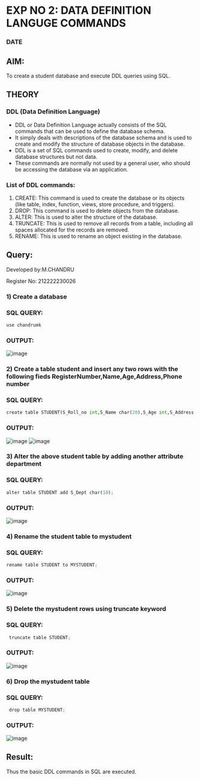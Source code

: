 # EXP NO 2: DATA DEFINITION LANGUGE COMMANDS 
### DATE
## AIM:
To create a student database and execute DDL queries using SQL.


## THEORY
### DDL (Data Definition Language)

* DDL or Data Definition Language actually consists of the SQL commands that can be used to define the database schema.
* It simply deals with descriptions of the database schema and is used to create and modify the structure of database objects in the database.
* DDL is a set of SQL commands used to create, modify, and delete database structures but not data.
* These commands are normally not used by a general user, who should be accessing the database via an application.

 
### List of DDL commands: 
1. CREATE: This command is used to create the database or its objects (like table, index, function, views, store procedure, and triggers).
2. DROP: This command is used to delete objects from the database.
3. ALTER: This is used to alter the structure of the database.
4. TRUNCATE: This is used to remove all records from a table, including all spaces allocated for the records are removed.
5. RENAME: This is used to rename an object existing in the database.

## Query:

Developed by:M.CHANDRU

Register No: 212222230026

### 1) Create a database 

### SQL QUERY:
```python
use chandrumk
```
### OUTPUT:
![image](https://github.com/chandrumathiyazhagan/DBMS/assets/119393023/33a2f6cf-297a-4794-8bc5-6b35d5d839e7)

### 2) Create a table student  and insert any two rows with the following fieds RegisterNumber,Name,Age,Address,Phone number

### SQL QUERY: 
```python
create table STUDENT(S_Roll_no int,S_Name char(20),S_Age int,S_Address char(30),S_Phone_no int);
```
### OUTPUT:
![image](https://github.com/chandrumathiyazhagan/DBMS/assets/119393023/546b7d10-2f3d-458c-93e1-263c178605ac)
![image](https://github.com/chandrumathiyazhagan/DBMS/assets/119393023/b54338cb-c3e0-4a0a-908b-516c499aacbe)

### 3) Alter the above student table by adding another attribute department

### SQL QUERY: 
```python
alter table STUDENT add S_Dept char(10);
```
### OUTPUT:
![image](https://github.com/chandrumathiyazhagan/DBMS/assets/119393023/7a6f43c2-7722-4ccc-9c50-187dec02d321)

### 4) Rename the student table to mystudent

### SQL QUERY: 
```python
rename table STUDENT to MYSTUDENT;
```
### OUTPUT:
![image](https://github.com/chandrumathiyazhagan/DBMS/assets/119393023/4caaee67-1fe4-4a30-acfe-0fff0dd693ab)

### 5) Delete the mystudent rows using truncate keyword

### SQL QUERY: 
```python
 truncate table STUDENT;
```
### OUTPUT:
![image](https://github.com/chandrumathiyazhagan/DBMS/assets/119393023/34efe174-772c-4be9-80f5-3b82a131252e)

### 6) Drop the mystudent table
 
### SQL QUERY: 
```python
 drop table MYSTUDENT;
```
### OUTPUT:
![image](https://github.com/chandrumathiyazhagan/DBMS/assets/119393023/07813b5d-909c-424f-94fc-769b28adebfd)

## Result:
Thus the basic DDL commands in SQL are executed. 
